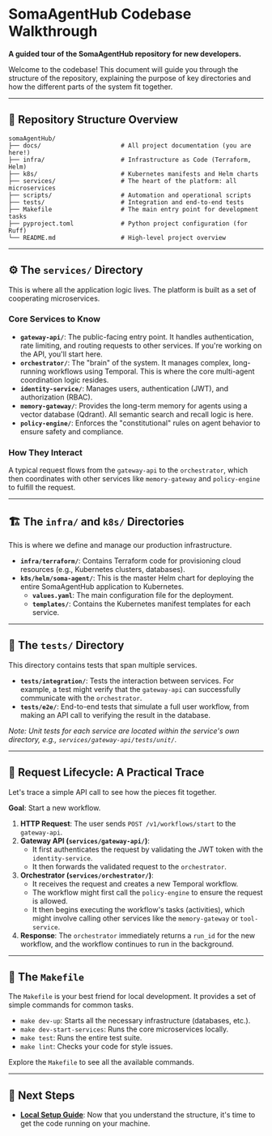 # SomaAgentHub Codebase Walkthrough

**A guided tour of the SomaAgentHub repository for new developers.**

Welcome to the codebase! This document will guide you through the structure of the repository, explaining the purpose of key directories and how the different parts of the system fit together.

---

## 🎯 Repository Structure Overview

```
somaAgentHub/
├── docs/                      # All project documentation (you are here!)
├── infra/                     # Infrastructure as Code (Terraform, Helm)
├── k8s/                       # Kubernetes manifests and Helm charts
├── services/                  # The heart of the platform: all microservices
├── scripts/                   # Automation and operational scripts
├── tests/                     # Integration and end-to-end tests
├── Makefile                   # The main entry point for development tasks
├── pyproject.toml             # Python project configuration (for Ruff)
└── README.md                  # High-level project overview
```

---

## ⚙️ The `services/` Directory

This is where all the application logic lives. The platform is built as a set of cooperating microservices.

### Core Services to Know
- **`gateway-api/`**: The public-facing entry point. It handles authentication, rate limiting, and routing requests to other services. If you're working on the API, you'll start here.
- **`orchestrator/`**: The "brain" of the system. It manages complex, long-running workflows using Temporal. This is where the core multi-agent coordination logic resides.
- **`identity-service/`**: Manages users, authentication (JWT), and authorization (RBAC).
- **`memory-gateway/`**: Provides the long-term memory for agents using a vector database (Qdrant). All semantic search and recall logic is here.
- **`policy-engine/`**: Enforces the "constitutional" rules on agent behavior to ensure safety and compliance.

### How They Interact
A typical request flows from the `gateway-api` to the `orchestrator`, which then coordinates with other services like `memory-gateway` and `policy-engine` to fulfill the request.

---

## 🏗️ The `infra/` and `k8s/` Directories

This is where we define and manage our production infrastructure.

- **`infra/terraform/`**: Contains Terraform code for provisioning cloud resources (e.g., Kubernetes clusters, databases).
- **`k8s/helm/soma-agent/`**: This is the master Helm chart for deploying the entire SomaAgentHub application to Kubernetes.
    - **`values.yaml`**: The main configuration file for the deployment.
    - **`templates/`**: Contains the Kubernetes manifest templates for each service.

---

## 🧪 The `tests/` Directory

This directory contains tests that span multiple services.

- **`tests/integration/`**: Tests the interaction between services. For example, a test might verify that the `gateway-api` can successfully communicate with the `orchestrator`.
- **`tests/e2e/`**: End-to-end tests that simulate a full user workflow, from making an API call to verifying the result in the database.

*Note: Unit tests for each service are located within the service's own directory, e.g., `services/gateway-api/tests/unit/`.*

---

## 🚀 Request Lifecycle: A Practical Trace

Let's trace a simple API call to see how the pieces fit together.

**Goal**: Start a new workflow.

1.  **HTTP Request**: The user sends `POST /v1/workflows/start` to the `gateway-api`.
2.  **Gateway API (`services/gateway-api/`)**:
    - It first authenticates the request by validating the JWT token with the `identity-service`.
    - It then forwards the validated request to the `orchestrator`.
3.  **Orchestrator (`services/orchestrator/`)**:
    - It receives the request and creates a new Temporal workflow.
    - The workflow might first call the `policy-engine` to ensure the request is allowed.
    - It then begins executing the workflow's tasks (activities), which might involve calling other services like the `memory-gateway` or `tool-service`.
4.  **Response**: The `orchestrator` immediately returns a `run_id` for the new workflow, and the workflow continues to run in the background.

---

## 🔧 The `Makefile`

The `Makefile` is your best friend for local development. It provides a set of simple commands for common tasks.

- `make dev-up`: Starts all the necessary infrastructure (databases, etc.).
- `make dev-start-services`: Runs the core microservices locally.
- `make test`: Runs the entire test suite.
- `make lint`: Checks your code for style issues.

Explore the `Makefile` to see all the available commands.

---
## 🔗 Next Steps
- **[Local Setup Guide](local-setup.md)**: Now that you understand the structure, it's time to get the code running on your machine.
```